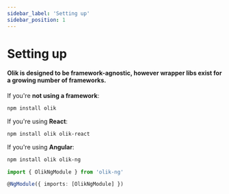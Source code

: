 ```yaml
---
sidebar_label: 'Setting up'
sidebar_position: 1
---
```


# Setting up

#### Olik is designed to be framework-agnostic, however wrapper libs exist for a growing number of frameworks.

If you're **not using a framework**:

```bash
npm install olik
```

If you're using **React**:

```bash
npm install olik olik-react
```

If you're using **Angular**:

```bash
npm install olik olik-ng
```
```ts
import { OlikNgModule } from 'olik-ng'

@NgModule({ imports: [OlikNgModule] })
```